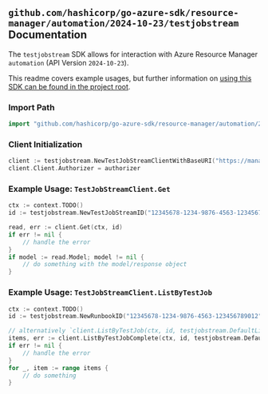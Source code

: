 
## `github.com/hashicorp/go-azure-sdk/resource-manager/automation/2024-10-23/testjobstream` Documentation

The `testjobstream` SDK allows for interaction with Azure Resource Manager `automation` (API Version `2024-10-23`).

This readme covers example usages, but further information on [using this SDK can be found in the project root](https://github.com/hashicorp/go-azure-sdk/tree/main/docs).

### Import Path

```go
import "github.com/hashicorp/go-azure-sdk/resource-manager/automation/2024-10-23/testjobstream"
```


### Client Initialization

```go
client := testjobstream.NewTestJobStreamClientWithBaseURI("https://management.azure.com")
client.Client.Authorizer = authorizer
```


### Example Usage: `TestJobStreamClient.Get`

```go
ctx := context.TODO()
id := testjobstream.NewTestJobStreamID("12345678-1234-9876-4563-123456789012", "example-resource-group", "automationAccountName", "runbookName", "jobStreamId")

read, err := client.Get(ctx, id)
if err != nil {
	// handle the error
}
if model := read.Model; model != nil {
	// do something with the model/response object
}
```


### Example Usage: `TestJobStreamClient.ListByTestJob`

```go
ctx := context.TODO()
id := testjobstream.NewRunbookID("12345678-1234-9876-4563-123456789012", "example-resource-group", "automationAccountName", "runbookName")

// alternatively `client.ListByTestJob(ctx, id, testjobstream.DefaultListByTestJobOperationOptions())` can be used to do batched pagination
items, err := client.ListByTestJobComplete(ctx, id, testjobstream.DefaultListByTestJobOperationOptions())
if err != nil {
	// handle the error
}
for _, item := range items {
	// do something
}
```
